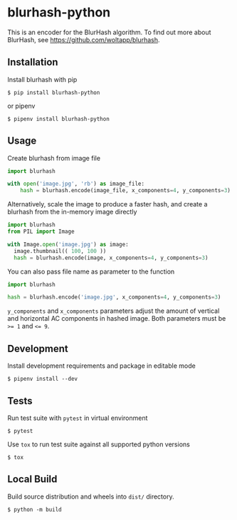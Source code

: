 blurhash-python
===============

This is an encoder for the BlurHash algorithm. To find out more about BlurHash, see https://github.com/woltapp/blurhash.

Installation
------------
Install blurhash with pip
```
$ pip install blurhash-python
```
or pipenv
```
$ pipenv install blurhash-python
```

Usage
-----
Create blurhash from image file
```python
import blurhash

with open('image.jpg', 'rb') as image_file:
    hash = blurhash.encode(image_file, x_components=4, y_components=3)
```
Alternatively, scale the image to produce a faster hash, and create a blurhash from the in-memory image directly
```python
import blurhash
from PIL import Image

with Image.open('image.jpg') as image:
  image.thumbnail(( 100, 100 ))
  hash = blurhash.encode(image, x_components=4, y_components=3)
```
You can also pass file name as parameter to the function
```python
import blurhash

hash = blurhash.encode('image.jpg', x_components=4, y_components=3)
```
`y_components` and `x_components` parameters adjust the amount of
vertical and horizontal AC components in hashed image. Both parameters must
be `>= 1` and `<= 9`.

Development
-----------
Install development requirements and package in editable mode
```
$ pipenv install --dev
```

Tests
-----
Run test suite with `pytest` in virtual environment
```
$ pytest
```
Use `tox` to run test suite against all supported python versions
```
$ tox
```

Local Build
-----------

Build source distribution and wheels into `dist/` directory.
```
$ python -m build
```